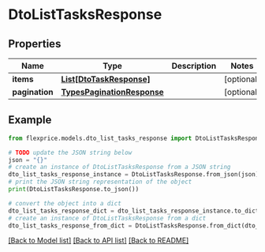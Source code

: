 # DtoListTasksResponse


## Properties

Name | Type | Description | Notes
------------ | ------------- | ------------- | -------------
**items** | [**List[DtoTaskResponse]**](DtoTaskResponse.md) |  | [optional] 
**pagination** | [**TypesPaginationResponse**](TypesPaginationResponse.md) |  | [optional] 

## Example

```python
from flexprice.models.dto_list_tasks_response import DtoListTasksResponse

# TODO update the JSON string below
json = "{}"
# create an instance of DtoListTasksResponse from a JSON string
dto_list_tasks_response_instance = DtoListTasksResponse.from_json(json)
# print the JSON string representation of the object
print(DtoListTasksResponse.to_json())

# convert the object into a dict
dto_list_tasks_response_dict = dto_list_tasks_response_instance.to_dict()
# create an instance of DtoListTasksResponse from a dict
dto_list_tasks_response_from_dict = DtoListTasksResponse.from_dict(dto_list_tasks_response_dict)
```
[[Back to Model list]](../README.md#documentation-for-models) [[Back to API list]](../README.md#documentation-for-api-endpoints) [[Back to README]](../README.md)


